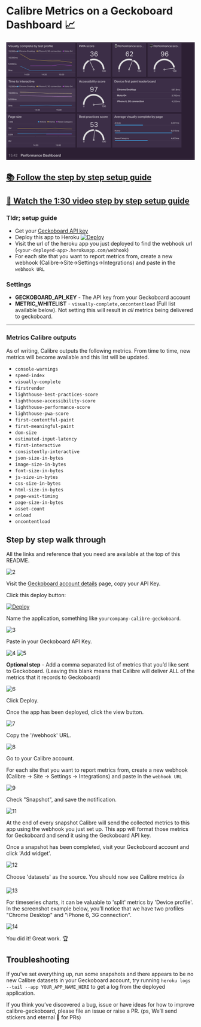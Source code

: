 # Calibre Metrics on a Geckoboard Dashboard 📈
[![Calibre metrics on a Geckoboard preview](dashboard-preview.png)](https://youtu.be/6GsDtYFeUdA)

## [📚 Follow the step by step setup guide](#step-by-step-walk-through)
## [🏫 Watch the 1:30 video step by step setup guide](https://youtu.be/6GsDtYFeUdA)

### Tldr; setup guide

* Get your [Geckoboard API key](https://app.geckoboard.com/account)
* Deploy this app to Heroku [![Deploy](https://www.herokucdn.com/deploy/button.svg)](https://heroku.com/deploy?template=https://github.com/calibreapp/geckoboard)
* Visit the url of the heroku app you just deployed to find the webhook url (`<your-deployed-app>.herokuapp.com/webhook`)
* For each site that you want to report metrics from, create a new webhook (Calibre→Site→Settings→Integrations) and paste in the `webhook URL`

### Settings

* **GECKOBOARD_API_KEY** - The API key from your Geckoboard account
* **METRIC_WHITELIST** - `visually-complete,oncontentload` (Full list available below). Not setting this will result in *all* metrics being delivered to geckoboard.

---

### Metrics Calibre outputs

As of writing, Calibre outputs the following metrics. From time to time, new metrics will become available and this list will be updated.

* `console-warnings`
* `speed-index`
* `visually-complete`
* `firstrender`
* `lighthouse-best-practices-score`
* `lighthouse-accessibility-score`
* `lighthouse-performance-score`
* `lighthouse-pwa-score`
* `first-contentful-paint`
* `first-meaningful-paint`
* `dom-size`
* `estimated-input-latency`
* `first-interactive`
* `consistently-interactive`
* `json-size-in-bytes`
* `image-size-in-bytes`
* `font-size-in-bytes`
* `js-size-in-bytes`
* `css-size-in-bytes`
* `html-size-in-bytes`
* `page-wait-timing`
* `page-size-in-bytes`
* `asset-count`
* `onload`
* `oncontentload`

## Step by step walk through

All the links and reference that you need are available at the top of this README. 

![2](https://user-images.githubusercontent.com/924/27894419-562e0428-624f-11e7-8c52-5da90a295176.png)

Visit the [Geckoboard account details](https://app.geckoboard.com/account) page, copy your API Key. 

Click this deploy button: 

[![Deploy](https://www.herokucdn.com/deploy/button.svg)](https://heroku.com/deploy?template=https://github.com/calibreapp/geckoboard)

Name the application, something like `yourcompany-calibre-geckoboard`. 

![3](https://user-images.githubusercontent.com/924/27894368-00afc522-624f-11e7-9928-45652668bc2a.png)

Paste in your Geckoboard API Key.

![4](https://user-images.githubusercontent.com/924/27894374-00e49e14-624f-11e7-836c-97b950a01625.png)
![5](https://user-images.githubusercontent.com/924/27894429-5e678466-624f-11e7-8da6-f9b852836783.png)

**Optional step** - Add a comma separated list of metrics that you’d like sent to Geckoboard. (Leaving this blank means that Calibre will deliver ALL of the metrics that it records to Geckoboard)


![6](https://user-images.githubusercontent.com/924/27894375-00fc8bdc-624f-11e7-9b8f-d85e11368e6f.png)

Click Deploy. 

Once the app has been deployed, click the view button.

![7](https://user-images.githubusercontent.com/924/27894377-01010e6e-624f-11e7-9652-9e5c02f58ec3.png)

Copy the '/webhook' URL.

![8](https://user-images.githubusercontent.com/924/27894376-00ff0e66-624f-11e7-8db8-f27096a5b900.png)

Go to your Calibre account.

For each site that you want to report metrics from, create a new webhook (Calibre → Site → Settings → Integrations) and paste in the `webhook URL`

![9](https://user-images.githubusercontent.com/924/27894367-0074fb0e-624f-11e7-9882-8c548f16373f.png)

Check "Snapshot", and save the notification.

![11](https://user-images.githubusercontent.com/924/27894373-00d7f70e-624f-11e7-8afc-058fcb76a60c.png)

At the end of every snapshot Calibre will send the collected metrics to this app using the webhook you just set up. This app will format those metrics for Geckoboard and send it using the Geckoboard API key.

Once a snapshot has been completed, visit your Geckoboard account and click 'Add widget'.

![12](https://user-images.githubusercontent.com/924/27894369-00cf08ba-624f-11e7-897f-d6b78e1cdf0d.png)

Choose 'datasets' as the source. You should now see Calibre metrics 👍

![13](https://user-images.githubusercontent.com/924/27894371-00d0501c-624f-11e7-8cd1-d213cf049d07.png)

For timeseries charts, it can be valuable to 'split' metrics by 'Device profile'. In the screenshot example below, you’ll notice that we have two profiles "Chrome Desktop" and "iPhone 6, 3G connection".

![14](https://user-images.githubusercontent.com/924/27894372-00d382c8-624f-11e7-9f84-e385a1c741ee.png)

You did it! Great work. 🏆

## Troubleshooting

If you’ve set everything up, run some snapshots and there appears to be no new Calibre datasets in your Geckoboard account, try running `heroku logs --tail --app YOUR_APP_NAME_HERE` to get a log from the deployed application.

If you think you’ve discovered a bug, issue or have ideas for how to improve calibre-geckoboard, please file an issue or raise a PR. (ps, We’ll send stickers and eternal 👏 for PRs)
